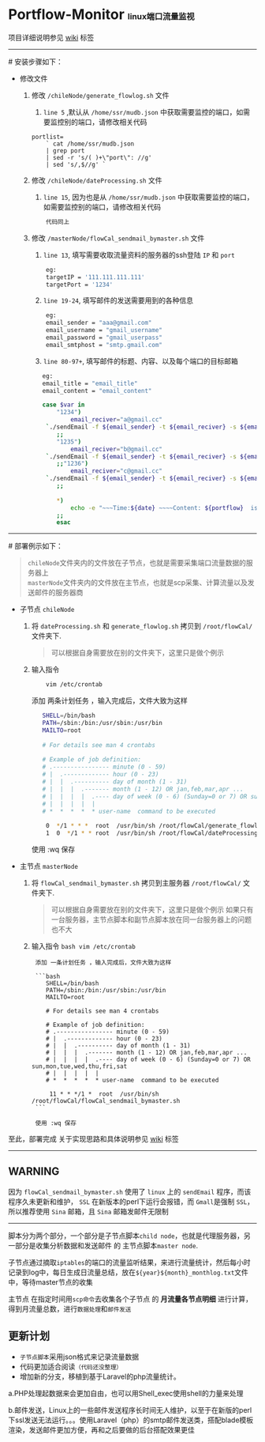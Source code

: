 # Portflow-Monitor <small><small><small>linux端口流量监视</small></small></small>


项目详细说明参见 [wiki](https://github.com/Kuri-su/Portflow-Monitor/wiki "wiki" ) 标签
<hr/>
# 安装步骤如下：

* 修改文件
    1. 修改 `/chileNode/generate_flowlog.sh` 文件

        1. `line 5` ,默认从 `/home/ssr/mudb.json` 中获取需要监控的端口，如需要监控别的端口，请修改相关代码
        ```shell
        portlist=
            ` cat /home/ssr/mudb.json 
            | grep port 
            | sed -r 's/( )+\"port\": //g' 
            | sed 's/,$//g' `
        ```
    
    2. 修改 `/chileNode/dateProcessing.sh` 文件
        1. `line 15`, 因为也是从 `/home/ssr/mudb.json` 中获取需要监控的端口，如需要监控别的端口，请修改相关代码
        
        ```bash
            代码同上
        ```

    3. 修改 `/masterNode/flowCal_sendmail_bymaster.sh`  文件<br/>
        1. `line 13`, 填写需要收取流量资料的服务器的ssh登陆 `IP` 和 `port` 
        ```bash
            eg: 
            targetIP = '111.111.111.111'
            targetPort = '1234'
        ```
    
        2. `line 19-24`, 填写邮件的发送需要用到的各种信息
            
        ```bash
            eg:
            email_sender = "aaa@gmail.com"
            email_username = "gmail_username"
            email_password = "gmail_userpass"
            email_smtphost = "smtp.gmail.com"
        ```
        
        3. `line 80-97+`, 填写邮件的标题、内容、以及每个端口的目标邮箱
        ```bash
           eg:
           email_title = "email_title"
           email_content = "email_content"

           case $var in
               "1234")
                   email_reciver="a@gmail.cc"
           	`./sendEmail -f ${email_sender} -t ${email_reciver} -s ${email_smtphost} -u ${email_title} -xu ${email_username} -xp ${email_password} -m ${email_content} -o tls=no`
               ;;
               "1235")
                   email_reciver="b@gmail.cc"
           	`./sendEmail -f ${email_sender} -t ${email_reciver} -s ${email_smtphost} -u ${email_title} -xu ${email_username} -xp ${email_password} -m ${email_content} -o tls=no`
               ;;"1236")
                   email_reciver="c@gmail.cc"
           	`./sendEmail -f ${email_sender} -t ${email_reciver} -s ${email_smtphost} -u ${email_title} -xu ${email_username} -xp ${email_password} -m ${email_content} -o tls=no`
               ;;
           
               *)
                   echo -e "~~~Time:${date} ~~~~Content: ${portflow}  is not sendEmail ">> /var/log/flowCal/error.log
               ;;
               esac
        ```
    
<hr/>
# 部署例示如下：<br/>

> `chileNode`文件夹内的文件放在子节点，也就是需要采集端口流量数据的服务器上<br/>
> `masterNode`文件夹内的文件放在主节点，也就是scp采集、计算流量以及发送邮件的服务器商<br/>

* 子节点 `chileNode`
    1. 将 `dateProcessing.sh` 和 `generate_flowlog.sh` 拷贝到 `/root/flowCal/` 文件夹下.
        > 可以根据自身需要放在别的文件夹下，这里只是做个例示
    2. 输入指令
        ```bash
            vim /etc/crontab 
        ```
        
        添加 两条计划任务 ，输入完成后，文件大致为这样
        
        ```bash
           SHELL=/bin/bash
           PATH=/sbin:/bin:/usr/sbin:/usr/bin
           MAILTO=root
           
           # For details see man 4 crontabs
           
           # Example of job definition:
           # .---------------- minute (0 - 59)
           # |  .------------- hour (0 - 23)
           # |  |  .---------- day of month (1 - 31)
           # |  |  |  .------- month (1 - 12) OR jan,feb,mar,apr ...
           # |  |  |  |  .---- day of week (0 - 6) (Sunday=0 or 7) OR sun,mon,tue,wed,thu,fri,sat
           # |  |  |  |  |
           # *  *  *  *  * user-name  command to be executed
           
            0  */1 * * *  root  /usr/bin/sh /root/flowCal/generate_flowlog.sh   
            1  0  */1 * * root  /usr/bin/sh /root/flowCal/dateProcessing.sh
        ```
        
        使用 :wq 保存

* 主节点 `masterNode`
    1. 将 `flowCal_sendmail_bymaster.sh` 拷贝到主服务器 `/root/flowCal/` 文件夹下.
        > 可以根据自身需要放在别的文件夹下，这里只是做个例示
        > 如果只有一台服务器，主节点脚本和副节点脚本放在同一台服务器上的问题也不大
    2. 输入指令
            ```bash
                vim /etc/crontab 
            ```
            
            添加 一条计划任务 ，输入完成后，文件大致为这样
            
            ```bash
               SHELL=/bin/bash
               PATH=/sbin:/bin:/usr/sbin:/usr/bin
               MAILTO=root
               
               # For details see man 4 crontabs
               
               # Example of job definition:
               # .---------------- minute (0 - 59)
               # |  .------------- hour (0 - 23)
               # |  |  .---------- day of month (1 - 31)
               # |  |  |  .------- month (1 - 12) OR jan,feb,mar,apr ...
               # |  |  |  |  .---- day of week (0 - 6) (Sunday=0 or 7) OR sun,mon,tue,wed,thu,fri,sat
               # |  |  |  |  |
               # *  *  *  *  * user-name  command to be executed
               
                11 * * */1 *  root  /usr/bin/sh /root/flowCal/flowCal_sendmail_bymaster.sh
            ```
            
            使用 :wq 保存


至此，部署完成
关于实现思路和具体说明参见 [wiki](https://github.com/Kuri-su/Portflow-Monitor/wiki "wiki" ) 标签

<hr/>

## WARNING
因为 `flowCal_sendmail_bymaster.sh` 使用了 `linux` 上的 `sendEmail` 程序，而该程序久未更新和维护， `SSL` 在新版本的perl下运行会报错，而 `Gmall`是强制 `SSL`，所以推荐使用 `Sina` 邮箱，且 `Sina` 邮箱发邮件无限制

<hr/>

脚本分为两个部分，一个部分是子节点脚本`child node`，也就是代理服务器，另一部分是收集分析数据和发送邮件 的 主节点脚本`master node`.

子节点通过摘取`iptables`的端口的流量监听结果，来进行流量统计，然后每小时记录到log中，每日生成日流量总结，放在`${year}${month}_monthlog.txt`文件中，等待master节点的收集

主节点 在指定时间用`scp命令`去收集各个子节点 的 **月流量各节点明细** 进行计算，得到月流量总数，进行`数据处理`和`邮件发送`




## 更新计划
+ `子节点脚本`采用json格式来记录流量数据<br/>
+ 代码更加适合阅读`（代码还没整理）`
+ 增加新的分支，移植到基于Laravel的php流量统计。

a.PHP处理起数据来会更加自由，也可以用Shell_exec使用shell的力量来处理

b.邮件发送，Linux上的一些邮件发送程序长时间无人维护，以至于在新版的perl下ssl发送无法运行。。。使用Laravel（php）的smtp邮件发送类，搭配blade模板渲染，发送邮件更加方便，再和之后要做的后台搭配效果更佳

